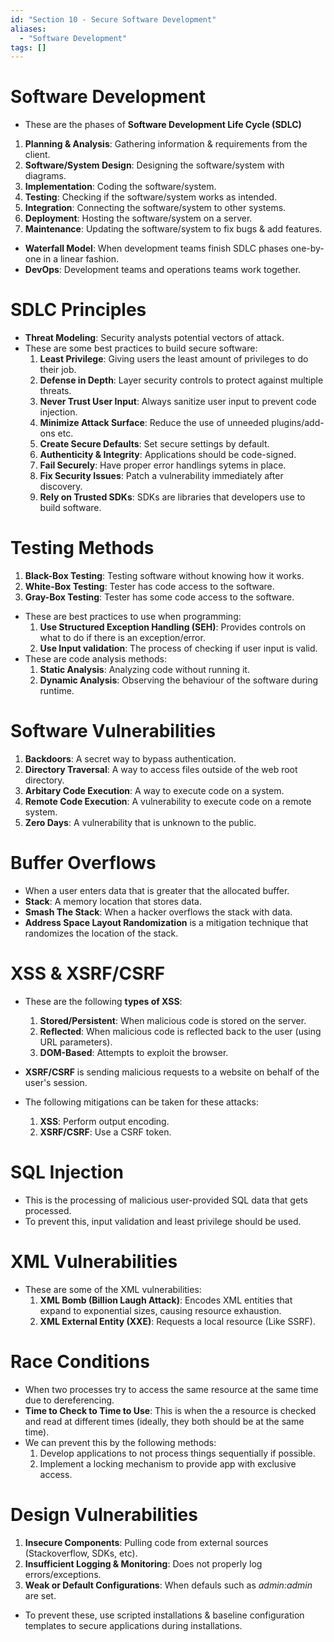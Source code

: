 ```yaml
---
id: "Section 10 - Secure Software Development"
aliases:
  - "Software Development"
tags: []
---
```


# Software Development
+ These are the phases of **Software Development Life Cycle (SDLC)**
1. **Planning & Analysis**: Gathering information & requirements from the client.
2. **Software/System Design**: Designing the software/system with diagrams.
3. **Implementation**: Coding the software/system.
4. **Testing**: Checking if the software/system works as intended.
5. **Integration**: Connecting the software/system to other systems.
6. **Deployment**: Hosting the software/system on a server.
7. **Maintenance**: Updating the software/system to fix bugs & add features.

+ **Waterfall Model**: When development teams finish SDLC phases one-by-one in a linear fashion.
+ **DevOps**: Development teams and operations teams work together.

# SDLC Principles
+ **Threat Modeling**: Security analysts potential vectors of attack.
+ These are some best practices to build secure software:
    1. **Least Privilege**: Giving users the least amount of privileges to do their job.
    2. **Defense in Depth**: Layer security controls to protect against multiple threats.
    3. **Never Trust User Input**: Always sanitize user input to prevent code injection.
    4. **Minimize Attack Surface**: Reduce the use of unneeded plugins/add-ons etc.
    5. **Create Secure Defaults**: Set secure settings by default.
    6. **Authenticity & Integrity**: Applications should be code-signed.
    7. **Fail Securely**: Have proper error handlings sytems in place.
    8. **Fix Security Issues**: Patch a vulnerability immediately after discovery.
    9. **Rely on Trusted SDKs**: SDKs are libraries that developers use to build software.

# Testing Methods
1. **Black-Box Testing**: Testing software without knowing how it works.
2. **White-Box Testing**: Tester has code access to the software.
3. **Gray-Box Testing**: Tester has some code access to the software.
+ These are best practices to use when programming: 
    1. **Use Structured Exception Handling (SEH)**: Provides controls on what to do if there is an exception/error.
    2. **Use Input validation**: The process of checking if user input is valid.
+ These are code analysis methods: 
    1. **Static Analysis**: Analyzing code without running it.
    2. **Dynamic Analysis**: Observing the behaviour of the software during runtime.

# Software Vulnerabilities
1. **Backdoors**: A secret way to bypass authentication.
2. **Directory Traversal**: A way to access files outside of the web root directory.
3. **Arbitary Code Execution**: A way to execute code on a system.
4. **Remote Code Execution**: A vulnerability to execute code on a remote system.
5. **Zero Days**: A vulnerability that is unknown to the public.

# Buffer Overflows
+ When a user enters data that is greater that the allocated buffer.
+ **Stack**: A memory location that stores data.
+ **Smash The Stack**: When a hacker overflows the stack with data.
+ **Address Space Layout Randomization** is a mitigation technique that randomizes the location of the stack.

# XSS & XSRF/CSRF
+ These are the following **types of XSS**:
    1. **Stored/Persistent**: When malicious code is stored on the server.
    2. **Reflected**: When malicious code is reflected back to the user (using URL parameters).
    3. **DOM-Based**: Attempts to exploit the browser.

+ **XSRF/CSRF** is sending malicious requests to a website on behalf of the user's session.
+ The following mitigations can be taken for these attacks:
    1. **XSS**: Perform output encoding.
    2. **XSRF/CSRF**: Use a CSRF token.

# SQL Injection
+ This is the processing of malicious user-provided SQL data that gets processed.
+ To prevent this, input validation and least privilege should be used.

# XML Vulnerabilities
+ These are some of the XML vulnerabilities:
    1. **XML Bomb (Billion Laugh Attack)**: Encodes XML entities that expand to exponential sizes, causing resource exhaustion.
    2. **XML External Entity (XXE)**: Requests a local resource (Like SSRF).

# Race Conditions
+ When two processes try to access the same resource at the same time due to dereferencing.
+ **Time to Check to Time to Use**: This is when the a resource is checked and read at different times (ideally, they both should be at the same time).
+ We can prevent this by the following methods:
    1. Develop applications to not process things sequentially if possible.
    2. Implement a locking mechanism to provide app with exclusive access.

# Design Vulnerabilities
1. **Insecure Components**: Pulling code from external sources (Stackoverflow, SDKs, etc).
2. **Insufficient Logging & Monitoring**: Does not properly log errors/exceptions.
3. **Weak or Default Configurations**: When defauls such as *admin:admin* are set.
+ To prevent these, use scripted installations & baseline configuration templates to secure applications during installations.
